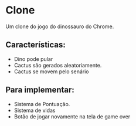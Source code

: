 # Clone

Um clone do jogo do dinossauro do Chrome.

## Características: 
- Dino pode pular
- Cactus são gerados aleatoriamente.
- Cactus se movem pelo senário

## Para implementar:
- Sistema de Pontuação.
- Sistema de vidas
- Botão de jogar novamente na tela de game over